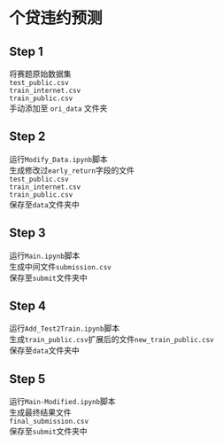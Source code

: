 个贷违约预测 
=========== 
## Step 1 
将赛题原始数据集   
`test_public.csv`  
`train_internet.csv`  
`train_public.csv`  
手动添加至 `ori_data` 文件夹  
## Step 2 
运行`Modify_Data.ipynb`脚本  
生成修改过`early_return`字段的文件  
`test_public.csv`  
`train_internet.csv`  
`train_public.csv`  
保存至`data`文件夹中  
## Step 3 
运行`Main.ipynb`脚本  
生成中间文件`submission.csv`  
保存至`submit`文件夹中  
## Step 4 
运行`Add_Test2Train.ipynb`脚本  
生成`train_public.csv`扩展后的文件`new_train_public.csv`  
保存至`data`文件夹中  
## Step 5 
运行`Main-Modified.ipynb`脚本  
生成最终结果文件  
`final_submission.csv`  
保存至`submit`文件夹中  
